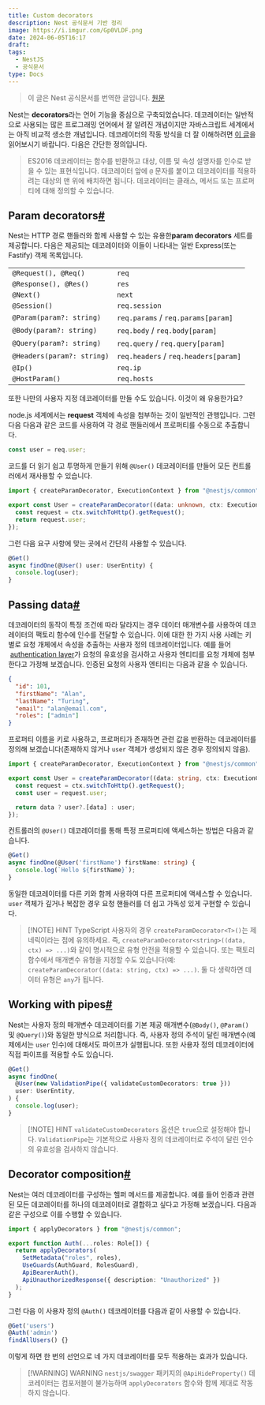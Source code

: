 ```yaml
---
title: Custom decorators
description: Nest 공식문서 기반 정리
image: https://i.imgur.com/Gp0VLDF.png
date: 2024-06-05T16:17
draft: 
tags:
  - NestJS
  - 공식문서
type: Docs
---
```


> 이 글은 Nest 공식문서를 번역한 글입니다. [원문](https://docs.nestjs.com/custom-decorators)

Nest는 **decorators**라는 언어 기능을 중심으로 구축되었습니다. 데코레이터는 일반적으로 사용되는 많은 프로그래밍 언어에서 잘 알려진 개념이지만 자바스크립트 세계에서는 아직 비교적 생소한 개념입니다. 데코레이터의 작동 방식을 더 잘 이해하려면 [이 글](https://medium.com/google-developers/exploring-es7-decorators-76ecb65fb841)을 읽어보시기 바랍니다. 다음은 간단한 정의입니다.

> ES2016 데코레이터는 함수를 반환하고 대상, 이름 및 속성 설명자를 인수로 받을 수 있는 표현식입니다. 데코레이터 앞에 `@` 문자를 붙이고 데코레이터를 적용하려는 대상의 맨 위에 배치하면 됩니다. 데코레이터는 클래스, 메서드 또는 프로퍼티에 대해 정의할 수 있습니다.

## Param decorators[#](https://docs.nestjs.com/custom-decorators#param-decorators)

Nest는 HTTP 경로 핸들러와 함께 사용할 수 있는 유용한**param decorators** 세트를 제공합니다. 다음은 제공되는 데코레이터와 이들이 나타내는 일반 Express(또는 Fastify) 객체 목록입니다.

|                            |                                      |
| -------------------------- | ------------------------------------ |
| `@Request(), @Req()`       | `req`                                |
| `@Response(), @Res()`      | `res`                                |
| `@Next()`                  | `next`                               |
| `@Session()`               | `req.session`                        |
| `@Param(param?: string)`   | `req.params` / `req.params[param]`   |
| `@Body(param?: string)`    | `req.body` / `req.body[param]`       |
| `@Query(param?: string)`   | `req.query` / `req.query[param]`     |
| `@Headers(param?: string)` | `req.headers` / `req.headers[param]` |
| `@Ip()`                    | `req.ip`                             |
| `@HostParam()`             | `req.hosts`                          |

또한 나만의 사용자 지정 데코레이터를 만들 수도 있습니다. 이것이 왜 유용한가요?

node.js 세계에서는 **request** 객체에 속성을 첨부하는 것이 일반적인 관행입니다. 그런 다음 다음과 같은 코드를 사용하여 각 경로 핸들러에서 프로퍼티를 수동으로 추출합니다.

```typescript
const user = req.user;
```

코드를 더 읽기 쉽고 투명하게 만들기 위해 `@User()` 데코레이터를 만들어 모든 컨트롤러에서 재사용할 수 있습니다.

```typescript title="user.decorator.ts"
import { createParamDecorator, ExecutionContext } from "@nestjs/common";

export const User = createParamDecorator((data: unknown, ctx: ExecutionContext) => {
  const request = ctx.switchToHttp().getRequest();
  return request.user;
});
```

그런 다음 요구 사항에 맞는 곳에서 간단히 사용할 수 있습니다.

```typescript
@Get()
async findOne(@User() user: UserEntity) {
  console.log(user);
}
```

## Passing data[#](https://docs.nestjs.com/custom-decorators#passing-data)

데코레이터의 동작이 특정 조건에 따라 달라지는 경우 데이터 매개변수를 사용하여 데코레이터의 팩토리 함수에 인수를 전달할 수 있습니다. 이에 대한 한 가지 사용 사례는 키별로 요청 개체에서 속성을 추출하는 사용자 정의 데코레이터입니다. 예를 들어  [authentication layer](https://docs.nestjs.com/techniques/authentication#implementing-passport-strategies)가 요청의 유효성을 검사하고 사용자 엔티티를 요청 개체에 첨부한다고 가정해 보겠습니다. 인증된 요청의 사용자 엔티티는 다음과 같을 수 있습니다.

```json
{
  "id": 101,
  "firstName": "Alan",
  "lastName": "Turing",
  "email": "alan@email.com",
  "roles": ["admin"]
}
```

프로퍼티 이름을 키로 사용하고, 프로퍼티가 존재하면 관련 값을 반환하는 데코레이터를 정의해 보겠습니다(존재하지 않거나 `user` 객체가 생성되지 않은 경우 정의되지 않음).

```typescript title="user.decorator.ts"
import { createParamDecorator, ExecutionContext } from "@nestjs/common";

export const User = createParamDecorator((data: string, ctx: ExecutionContext) => {
  const request = ctx.switchToHttp().getRequest();
  const user = request.user;

  return data ? user?.[data] : user;
});
```

컨트롤러의 `@User()` 데코레이터를 통해 특정 프로퍼티에 액세스하는 방법은 다음과 같습니다.

```typescript
@Get()
async findOne(@User('firstName') firstName: string) {
  console.log(`Hello ${firstName}`);
}
```

동일한 데코레이터를 다른 키와 함께 사용하여 다른 프로퍼티에 액세스할 수 있습니다. `user` 객체가 깊거나 복잡한 경우 요청 핸들러를 더 쉽고 가독성 있게 구현할 수 있습니다.

> [!NOTE] HINT
> TypeScript 사용자의 경우 `createParamDecorator<T>()`는 제네릭이라는 점에 유의하세요. 즉, `createParamDecorator<string>((data, ctx) => ...)`와 같이 명시적으로 유형 안전을 적용할 수 있습니다. 또는 팩토리 함수에서 매개변수 유형을 지정할 수도 있습니다(예: `createParamDecorator((data: string, ctx) => ...)`. 둘 다 생략하면 데이터 유형은 `any`가 됩니다.

## Working with pipes[#](https://docs.nestjs.com/custom-decorators#working-with-pipes)

Nest는 사용자 정의 매개변수 데코레이터를 기본 제공 매개변수(`@Body()`, `@Param()` 및 `@Query()`)와 동일한 방식으로 처리합니다. 즉, 사용자 정의 주석이 달린 매개변수(예제에서는 `user` 인수)에 대해서도 파이프가 실행됩니다. 또한 사용자 정의 데코레이터에 직접 파이프를 적용할 수도 있습니다.

```typescript
@Get()
async findOne(
  @User(new ValidationPipe({ validateCustomDecorators: true }))
  user: UserEntity,
) {
  console.log(user);
}
```

> [!NOTE] HINT
> `validateCustomDecorators` 옵션은 `true`으로 설정해야 합니다. `ValidationPipe`는 기본적으로 사용자 정의 데코레이터로 주석이 달린 인수의 유효성을 검사하지 않습니다.

## Decorator composition[#](https://docs.nestjs.com/custom-decorators#decorator-composition)

Nest는 여러 데코레이터를 구성하는 헬퍼 메서드를 제공합니다. 예를 들어 인증과 관련된 모든 데코레이터를 하나의 데코레이터로 결합하고 싶다고 가정해 보겠습니다. 다음과 같은 구성으로 이를 수행할 수 있습니다.

```typescript title="auth.decorator.ts"
import { applyDecorators } from "@nestjs/common";

export function Auth(...roles: Role[]) {
  return applyDecorators(
    SetMetadata("roles", roles),
    UseGuards(AuthGuard, RolesGuard),
    ApiBearerAuth(),
    ApiUnauthorizedResponse({ description: "Unauthorized" })
  );
}
```

그런 다음 이 사용자 정의 `@Auth()` 데코레이터를 다음과 같이 사용할 수 있습니다.

```typescript
@Get('users')
@Auth('admin')
findAllUsers() {}
```

이렇게 하면 한 번의 선언으로 네 가지 데코레이터를 모두 적용하는 효과가 있습니다.

> [!WARNING] WARNING
> `nestjs/swagger` 패키지의 `@ApiHideProperty()` 데코레이터는 컴포저블이 불가능하며 `applyDecorators` 함수와 함께 제대로 작동하지 않습니다.

